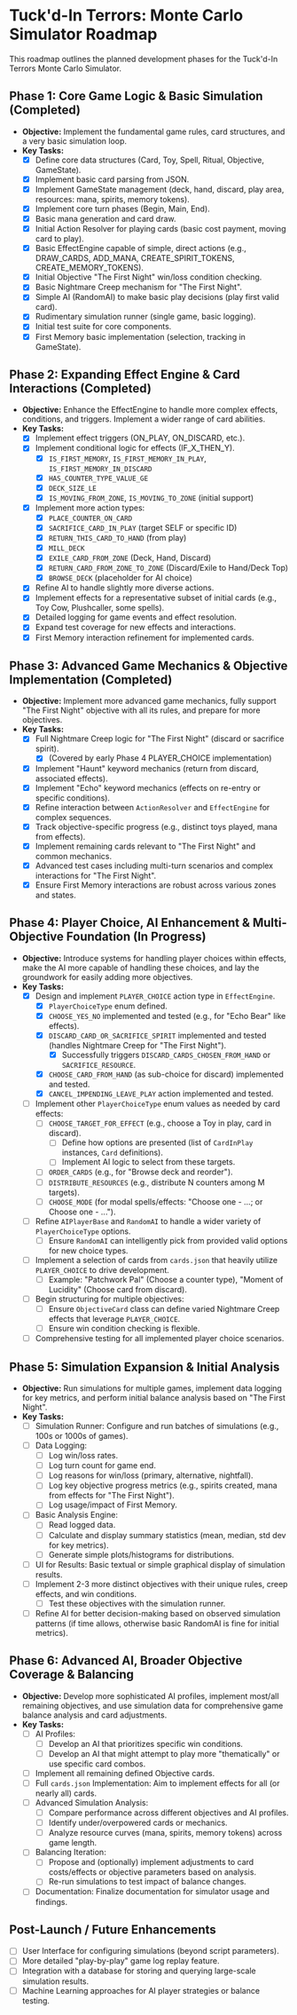 # Tuck'd-In Terrors: Monte Carlo Simulator Roadmap

This roadmap outlines the planned development phases for the Tuck'd-In Terrors Monte Carlo Simulator.

## Phase 1: Core Game Logic & Basic Simulation (Completed)

- **Objective:** Implement the fundamental game rules, card structures, and a very basic simulation loop.
- **Key Tasks:**
  - [x] Define core data structures (Card, Toy, Spell, Ritual, Objective, GameState).
  - [x] Implement basic card parsing from JSON.
  - [x] Implement GameState management (deck, hand, discard, play area, resources: mana, spirits, memory tokens).
  - [x] Implement core turn phases (Begin, Main, End).
  - [x] Basic mana generation and card draw.
  - [x] Initial Action Resolver for playing cards (basic cost payment, moving card to play).
  - [x] Basic EffectEngine capable of simple, direct actions (e.g., DRAW_CARDS, ADD_MANA, CREATE_SPIRIT_TOKENS, CREATE_MEMORY_TOKENS).
  - [x] Initial Objective "The First Night" win/loss condition checking.
  - [x] Basic Nightmare Creep mechanism for "The First Night".
  - [x] Simple AI (RandomAI) to make basic play decisions (play first valid card).
  - [x] Rudimentary simulation runner (single game, basic logging).
  - [x] Initial test suite for core components.
  - [x] First Memory basic implementation (selection, tracking in GameState).

## Phase 2: Expanding Effect Engine & Card Interactions (Completed)

- **Objective:** Enhance the EffectEngine to handle more complex effects, conditions, and triggers. Implement a wider range of card abilities.
- **Key Tasks:**
  - [x] Implement effect triggers (ON_PLAY, ON_DISCARD, etc.).
  - [x] Implement conditional logic for effects (IF_X_THEN_Y).
    - [x] `IS_FIRST_MEMORY`, `IS_FIRST_MEMORY_IN_PLAY`, `IS_FIRST_MEMORY_IN_DISCARD`
    - [x] `HAS_COUNTER_TYPE_VALUE_GE`
    - [x] `DECK_SIZE_LE`
    - [x] `IS_MOVING_FROM_ZONE`, `IS_MOVING_TO_ZONE` (initial support)
  - [x] Implement more action types:
    - [x] `PLACE_COUNTER_ON_CARD`
    - [x] `SACRIFICE_CARD_IN_PLAY` (target SELF or specific ID)
    - [x] `RETURN_THIS_CARD_TO_HAND` (from play)
    - [x] `MILL_DECK`
    - [x] `EXILE_CARD_FROM_ZONE` (Deck, Hand, Discard)
    - [x] `RETURN_CARD_FROM_ZONE_TO_ZONE` (Discard/Exile to Hand/Deck Top)
    - [x] `BROWSE_DECK` (placeholder for AI choice)
  - [x] Refine AI to handle slightly more diverse actions.
  - [x] Implement effects for a representative subset of initial cards (e.g., Toy Cow, Plushcaller, some spells).
  - [x] Detailed logging for game events and effect resolution.
  - [x] Expand test coverage for new effects and interactions.
  - [x] First Memory interaction refinement for implemented cards.

## Phase 3: Advanced Game Mechanics & Objective Implementation (Completed)

- **Objective:** Implement more advanced game mechanics, fully support "The First Night" objective with all its rules, and prepare for more objectives.
- **Key Tasks:**
  - [x] Full Nightmare Creep logic for "The First Night" (discard or sacrifice spirit).
    - [x] (Covered by early Phase 4 PLAYER_CHOICE implementation)
  - [x] Implement "Haunt" keyword mechanics (return from discard, associated effects).
  - [x] Implement "Echo" keyword mechanics (effects on re-entry or specific conditions).
  - [x] Refine interaction between `ActionResolver` and `EffectEngine` for complex sequences.
  - [x] Track objective-specific progress (e.g., distinct toys played, mana from effects).
  - [x] Implement remaining cards relevant to "The First Night" and common mechanics.
  - [x] Advanced test cases including multi-turn scenarios and complex interactions for "The First Night".
  - [x] Ensure First Memory interactions are robust across various zones and states.

## Phase 4: Player Choice, AI Enhancement & Multi-Objective Foundation (In Progress)

- **Objective:** Introduce systems for handling player choices within effects, make the AI more capable of handling these choices, and lay the groundwork for easily adding more objectives.
- **Key Tasks:**
  - [x] Design and implement `PLAYER_CHOICE` action type in `EffectEngine`.
    - [x] `PlayerChoiceType` enum defined.
    - [x] `CHOOSE_YES_NO` implemented and tested (e.g., for "Echo Bear" like effects).
    - [x] `DISCARD_CARD_OR_SACRIFICE_SPIRIT` implemented and tested (handles Nightmare Creep for "The First Night").
      - [x] Successfully triggers `DISCARD_CARDS_CHOSEN_FROM_HAND` or `SACRIFICE_RESOURCE`.
    - [x] `CHOOSE_CARD_FROM_HAND` (as sub-choice for discard) implemented and tested.
    - [x] `CANCEL_IMPENDING_LEAVE_PLAY` action implemented and tested.
  - [ ] Implement other `PlayerChoiceType` enum values as needed by card effects:
    - [ ] `CHOOSE_TARGET_FOR_EFFECT` (e.g., choose a Toy in play, card in discard).
      - [ ] Define how options are presented (list of `CardInPlay` instances, `Card` definitions).
      - [ ] Implement AI logic to select from these targets.
    - [ ] `ORDER_CARDS` (e.g., for "Browse deck and reorder").
    - [ ] `DISTRIBUTE_RESOURCES` (e.g., distribute N counters among M targets).
    - [ ] `CHOOSE_MODE` (for modal spells/effects: "Choose one - ...; or Choose one - ...").
  - [ ] Refine `AIPlayerBase` and `RandomAI` to handle a wider variety of `PlayerChoiceType` options.
    - [ ] Ensure `RandomAI` can intelligently pick from provided valid options for new choice types.
  - [ ] Implement a selection of cards from `cards.json` that heavily utilize `PLAYER_CHOICE` to drive development.
    - [ ] Example: "Patchwork Pal" (Choose a counter type), "Moment of Lucidity" (Choose card from discard).
  - [ ] Begin structuring for multiple objectives:
    - [ ] Ensure `ObjectiveCard` class can define varied Nightmare Creep effects that leverage `PLAYER_CHOICE`.
    - [ ] Ensure win condition checking is flexible.
  - [ ] Comprehensive testing for all implemented player choice scenarios.

## Phase 5: Simulation Expansion & Initial Analysis

- **Objective:** Run simulations for multiple games, implement data logging for key metrics, and perform initial balance analysis based on "The First Night".
- **Key Tasks:**
  - [ ] Simulation Runner: Configure and run batches of simulations (e.g., 100s or 1000s of games).
  - [ ] Data Logging:
    - [ ] Log win/loss rates.
    - [ ] Log turn count for game end.
    - [ ] Log reasons for win/loss (primary, alternative, nightfall).
    - [ ] Log key objective progress metrics (e.g., spirits created, mana from effects for "The First Night").
    - [ ] Log usage/impact of First Memory.
  - [ ] Basic Analysis Engine:
    - [ ] Read logged data.
    - [ ] Calculate and display summary statistics (mean, median, std dev for key metrics).
    - [ ] Generate simple plots/histograms for distributions.
  - [ ] UI for Results: Basic textual or simple graphical display of simulation results.
  - [ ] Implement 2-3 more distinct objectives with their unique rules, creep effects, and win conditions.
    - [ ] Test these objectives with the simulation runner.
  - [ ] Refine AI for better decision-making based on observed simulation patterns (if time allows, otherwise basic RandomAI is fine for initial metrics).

## Phase 6: Advanced AI, Broader Objective Coverage & Balancing

- **Objective:** Develop more sophisticated AI profiles, implement most/all remaining objectives, and use simulation data for comprehensive game balance analysis and card adjustments.
- **Key Tasks:**
  - [ ] AI Profiles:
    - [ ] Develop an AI that prioritizes specific win conditions.
    - [ ] Develop an AI that might attempt to play more "thematically" or use specific card combos.
  - [ ] Implement all remaining defined Objective cards.
  - [ ] Full `cards.json` Implementation: Aim to implement effects for all (or nearly all) cards.
  - [ ] Advanced Simulation Analysis:
    - [ ] Compare performance across different objectives and AI profiles.
    - [ ] Identify under/overpowered cards or mechanics.
    - [ ] Analyze resource curves (mana, spirits, memory tokens) across game length.
  - [ ] Balancing Iteration:
    - [ ] Propose and (optionally) implement adjustments to card costs/effects or objective parameters based on analysis.
    - [ ] Re-run simulations to test impact of balance changes.
  - [ ] Documentation: Finalize documentation for simulator usage and findings.

## Post-Launch / Future Enhancements

- [ ] User Interface for configuring simulations (beyond script parameters).
- [ ] More detailed "play-by-play" game log replay feature.
- [ ] Integration with a database for storing and querying large-scale simulation results.
- [ ] Machine Learning approaches for AI player strategies or balance testing.
